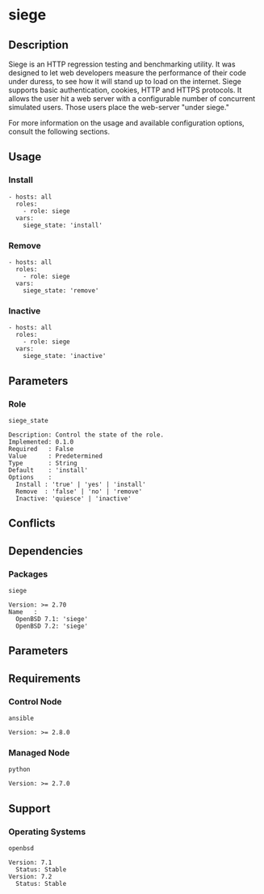 # siege

## Description

Siege is an HTTP regression testing and benchmarking utility. It was designed
to let web developers measure the performance of their code under duress, to see
how it will stand up to load on the internet. Siege supports basic
authentication, cookies, HTTP and HTTPS protocols. It allows the user hit a web
server with a configurable number of concurrent simulated users. Those users
place the web-server "under siege."

For more information on the usage and available configuration options,
consult the following sections.

## Usage

### Install

```
- hosts: all
  roles:
    - role: siege
  vars:
    siege_state: 'install'
```

### Remove

```
- hosts: all
  roles:
    - role: siege
  vars:
    siege_state: 'remove'
```

### Inactive

```
- hosts: all
  roles:
    - role: siege
  vars:
    siege_state: 'inactive'
```

## Parameters

### Role

`siege_state`

    Description: Control the state of the role.
    Implemented: 0.1.0
    Required   : False
    Value      : Predetermined
    Type       : String
    Default    : 'install'
    Options    :
      Install : 'true' | 'yes' | 'install'
      Remove  : 'false' | 'no' | 'remove'
      Inactive: 'quiesce' | 'inactive'

## Conflicts

## Dependencies

### Packages

`siege`

    Version: >= 2.70
    Name   :
      OpenBSD 7.1: 'siege'
      OpenBSD 7.2: 'siege'

## Parameters

## Requirements

### Control Node

`ansible`

    Version: >= 2.8.0

### Managed Node

`python`

    Version: >= 2.7.0

## Support

### Operating Systems

`openbsd`

    Version: 7.1
      Status: Stable
    Version: 7.2
      Status: Stable
